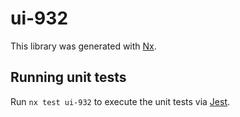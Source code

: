# ui-932

This library was generated with [Nx](https://nx.dev).

## Running unit tests

Run `nx test ui-932` to execute the unit tests via [Jest](https://jestjs.io).
